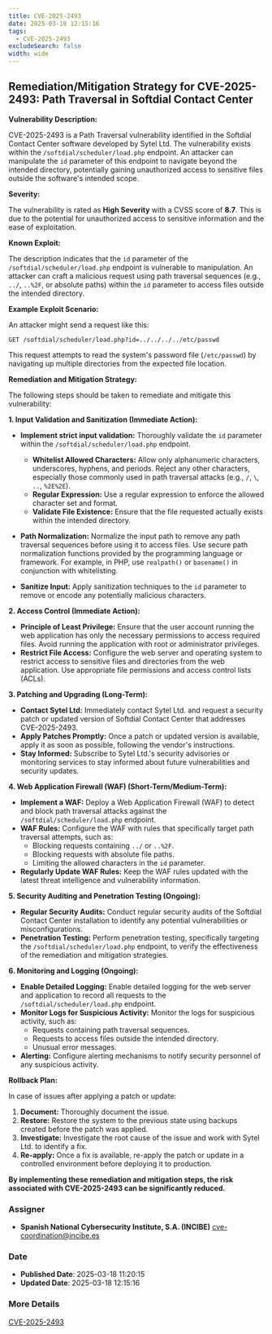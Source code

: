 ```yaml
---
title: CVE-2025-2493
date: 2025-03-18 12:15:16
tags:
  - CVE-2025-2493
excludeSearch: false
width: wide
---
```


## Remediation/Mitigation Strategy for CVE-2025-2493: Path Traversal in Softdial Contact Center

**Vulnerability Description:**

CVE-2025-2493 is a Path Traversal vulnerability identified in the Softdial Contact Center software developed by Sytel Ltd. The vulnerability exists within the `/softdial/scheduler/load.php` endpoint. An attacker can manipulate the `id` parameter of this endpoint to navigate beyond the intended directory, potentially gaining unauthorized access to sensitive files outside the software's intended scope.

**Severity:**

The vulnerability is rated as **High Severity** with a CVSS score of **8.7**. This is due to the potential for unauthorized access to sensitive information and the ease of exploitation.

**Known Exploit:**

The description indicates that the `id` parameter of the `/softdial/scheduler/load.php` endpoint is vulnerable to manipulation. An attacker can craft a malicious request using path traversal sequences (e.g., `../`, `..%2F`, or absolute paths) within the `id` parameter to access files outside the intended directory.

**Example Exploit Scenario:**

An attacker might send a request like this:

`GET /softdial/scheduler/load.php?id=../../../../etc/passwd`

This request attempts to read the system's password file (`/etc/passwd`) by navigating up multiple directories from the expected file location.

**Remediation and Mitigation Strategy:**

The following steps should be taken to remediate and mitigate this vulnerability:

**1. Input Validation and Sanitization (Immediate Action):**

*   **Implement strict input validation:**  Thoroughly validate the `id` parameter within the `/softdial/scheduler/load.php` endpoint.  
    *   **Whitelist Allowed Characters:**  Allow only alphanumeric characters, underscores, hyphens, and periods.  Reject any other characters, especially those commonly used in path traversal attacks (e.g., `/`, `\`, `..`, `%2E%2E`).
    *   **Regular Expression:** Use a regular expression to enforce the allowed character set and format.
    *   **Validate File Existence:** Ensure that the file requested actually exists within the intended directory.

*   **Path Normalization:**  Normalize the input path to remove any path traversal sequences before using it to access files. Use secure path normalization functions provided by the programming language or framework.  For example, in PHP, use `realpath()` or `basename()` in conjunction with whitelisting.

*   **Sanitize Input:** Apply sanitization techniques to the `id` parameter to remove or encode any potentially malicious characters.

**2. Access Control (Immediate Action):**

*   **Principle of Least Privilege:** Ensure that the user account running the web application has only the necessary permissions to access required files.  Avoid running the application with root or administrator privileges.
*   **Restrict File Access:**  Configure the web server and operating system to restrict access to sensitive files and directories from the web application.  Use appropriate file permissions and access control lists (ACLs).

**3. Patching and Upgrading (Long-Term):**

*   **Contact Sytel Ltd:** Immediately contact Sytel Ltd. and request a security patch or updated version of Softdial Contact Center that addresses CVE-2025-2493.
*   **Apply Patches Promptly:**  Once a patch or updated version is available, apply it as soon as possible, following the vendor's instructions.
*   **Stay Informed:**  Subscribe to Sytel Ltd.'s security advisories or monitoring services to stay informed about future vulnerabilities and security updates.

**4. Web Application Firewall (WAF) (Short-Term/Medium-Term):**

*   **Implement a WAF:**  Deploy a Web Application Firewall (WAF) to detect and block path traversal attacks against the `/softdial/scheduler/load.php` endpoint.
*   **WAF Rules:** Configure the WAF with rules that specifically target path traversal attempts, such as:
    *   Blocking requests containing `../` or `..%2F`.
    *   Blocking requests with absolute file paths.
    *   Limiting the allowed characters in the `id` parameter.
*   **Regularly Update WAF Rules:**  Keep the WAF rules updated with the latest threat intelligence and vulnerability information.

**5. Security Auditing and Penetration Testing (Ongoing):**

*   **Regular Security Audits:** Conduct regular security audits of the Softdial Contact Center installation to identify any potential vulnerabilities or misconfigurations.
*   **Penetration Testing:**  Perform penetration testing, specifically targeting the `/softdial/scheduler/load.php` endpoint, to verify the effectiveness of the remediation and mitigation strategies.

**6. Monitoring and Logging (Ongoing):**

*   **Enable Detailed Logging:** Enable detailed logging for the web server and application to record all requests to the `/softdial/scheduler/load.php` endpoint.
*   **Monitor Logs for Suspicious Activity:**  Monitor the logs for suspicious activity, such as:
    *   Requests containing path traversal sequences.
    *   Requests to access files outside the intended directory.
    *   Unusual error messages.
*   **Alerting:**  Configure alerting mechanisms to notify security personnel of any suspicious activity.

**Rollback Plan:**

In case of issues after applying a patch or update:

1.  **Document:**  Thoroughly document the issue.
2.  **Restore:**  Restore the system to the previous state using backups created before the patch was applied.
3.  **Investigate:**  Investigate the root cause of the issue and work with Sytel Ltd. to identify a fix.
4.  **Re-apply:**  Once a fix is available, re-apply the patch or update in a controlled environment before deploying it to production.

**By implementing these remediation and mitigation steps, the risk associated with CVE-2025-2493 can be significantly reduced.**

### Assigner
- **Spanish National Cybersecurity Institute, S.A. (INCIBE)** <cve-coordination@incibe.es>

### Date
- **Published Date**: 2025-03-18 11:20:15
- **Updated Date**: 2025-03-18 12:15:16

### More Details
[CVE-2025-2493](https://www.cvedetails.com/cve/CVE-2025-2493)